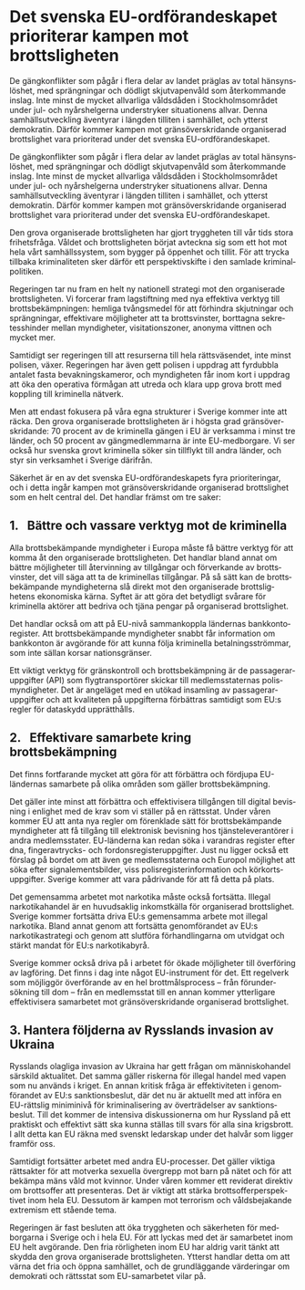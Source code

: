 # Det svenska EU-ordförandeskapet prioriterar kampen mot brottsligheten

De gäng­konflikter som pågår i flera delar av landet präglas av total hänsyns­löshet, med spräng­ningar och dödligt skjutvapen­våld som åter­kommande inslag. Inte minst de mycket all­varliga vålds­dåden i Stockholms­området under jul- och nyårs­helgerna under­stryker situa­tionens allvar. Denna samhälls­utveck­ling äventyrar i längden tilliten i samhället, och ytterst demokratin. Därför kommer kampen mot gräns­över­skridande organi­serad brotts­lighet vara priori­terad under det svenska EU-ordförandeskapet.

De gäng­konflikter som pågår i flera delar av landet präglas av total hänsyns­löshet, med spräng­ningar och dödligt skjutvapen­våld som åter­kommande inslag. Inte minst de mycket all­varliga vålds­dåden i Stockholms­området under jul- och nyårs­helgerna under­stryker situa­tionens allvar. Denna samhälls­utveck­ling äventyrar i längden tilliten i samhället, och ytterst demokratin. Därför kommer kampen mot gräns­över­skridande organi­serad brotts­lighet vara priori­terad under det svenska EU-ordförandeskapet.

Den grova organise­rade brottsligheten har gjort trygg­heten till vår tids stora frihets­fråga. Våldet och brotts­ligheten börjat avteckna sig som ett hot mot hela vårt sam­hälls­system, som bygger på öppenhet och tillit. För att trycka tillbaka kriminali­teten sker därför ett perspektiv­skifte i den samlade kriminal­politiken.

Regeringen tar nu fram en helt ny natio­nell strategi mot den organi­serade brotts­ligheten. Vi forcerar fram lag­stiftning med nya effektiva verktyg till brotts­bekämp­ningen: hemliga tvångs­medel för att förhindra skjut­ningar och spräng­ningar, effektivare möjlig­heter att ta brotts­vinster, borttagna sekre­tess­hinder mellan myndig­heter, visitations­zoner, anonyma vittnen och mycket mer.

Samtidigt ser regeringen till att resurserna till hela rätts­väsendet, inte minst polisen, växer. Regeringen har även gett polisen i uppdrag att fyr­dubbla antalet fasta bevak­nings­kameror, och myndig­heten får inom kort i uppdrag att öka den operativa förmågan att utreda och klara upp grova brott med koppling till kriminella nätverk.

Men att endast fokusera på våra egna strukturer i Sverige kommer inte att räcka. Den grova organi­serade brotts­lig­heten är i högsta grad gräns­över­skridande: 70 procent av de krimi­nella gängen i EU är verk­samma i minst tre länder, och 50 procent av gäng­medlem­marna är inte EU-medborgare. Vi ser också hur svenska grovt krimi­nella söker sin tillflykt till andra länder, och styr sin verk­samhet i Sverige därifrån.

Säkerhet är en av det svenska EU-ordförande­skapets fyra priori­teringar, och i detta ingår kampen mot gräns­över­skridande organi­serad brotts­lighet som en helt central del. Det handlar främst om tre saker:

## 1.   Bättre och vassare verktyg mot de kriminella

Alla brotts­bekämpande myndigheter i Europa måste få bättre verktyg för att komma åt den organi­serade brotts­ligheten. Det handlar bland annat om bättre möjlig­heter till åter­vinning av till­gångar och förverkande av brotts­vinster, det vill säga att ta de krimi­nellas tillgångar. På så sätt kan de brotts­bekämpande myndig­heterna slå direkt mot den organise­rade brottslig­hetens ekonomiska kärna. Syftet är att göra det betydligt svårare för kriminella aktörer att bedriva och tjäna pengar på organise­rad brotts­lighet.

Det handlar också om att på EU-nivå samman­koppla ländernas bank­konto­register. Att brotts­bekämpande myndig­heter snabbt får information om bank­konton är avgörande för att kunna följa krimi­nella betalnings­strömmar, som inte sällan korsar nations­gränser.

Ett viktigt verktyg för gräns­kontroll och brotts­bekämp­ning är de passagerar­uppgifter (API) som flyg­trans­portörer skickar till medlems­staternas polis­myndig­heter. Det är angeläget med en utökad insamling av passagerar­uppgifter och att kvaliteten på upp­gifterna förbättras samtidigt som EU:s regler för data­skydd upp­rätthålls.

## 2.   Effektivare samarbete kring brottsbekämpning

Det finns fortfarande mycket att göra för att förbättra och fördjupa EU-ländernas sam­arbete på olika områden som gäller brotts­bekämp­ning.

Det gäller inte minst att förbättra och effektivi­sera tillgången till digital bevis­ning i enlighet med de krav som vi ställer på en rättsstat. Under våren kommer EU att anta nya regler om förenklade sätt för brotts­bekämpande myndig­heter att få tillgång till elektro­nisk bevisning hos tjänste­leveran­törer i andra medlems­stater. EU-länderna kan redan söka i varandras register efter dna, fingeravtrycks- och fordons­register­uppgifter. Just nu ligger också ett förslag på bordet om att även ge medlems­staterna och Europol möjlighet att söka efter signale­ments­bilder, viss polis­register­information och körkorts­uppgifter. Sverige kommer att vara pådrivande för att få detta på plats.

Det gemen­samma arbetet mot narkotika måste också fortsätta. Illegal narkotika­handel är en huvudsaklig inkomst­källa för organi­serad brotts­lighet. Sverige kommer fortsätta driva EU:s gemen­samma arbete mot illegal narkotika. Bland annat genom att fortsätta genom­förandet av EU:s narkotika­strategi och genom att slutföra förhand­lingarna om utvidgat och stärkt mandat för EU:s narkotika­byrå.

Sverige kommer också driva på i arbetet för ökade möjlig­heter till över­föring av lagföring. Det finns i dag inte något EU-instrument för det. Ett regelverk som möjlig­gör överförande av en hel brott­målsprocess – från förunder­sökning till dom – från en medlems­stat till en annan kommer ytterligare effektivi­sera sam­arbetet mot gräns­över­skridande organi­serad brotts­lighet.

## 3. Hantera följderna av Rysslands invasion av Ukraina

Rysslands olagliga invasion av Ukraina har gett frågan om människo­handel särskild aktualitet. Det samma gäller riskerna för illegal handel med vapen som nu används i kriget. En annan kritisk fråga är effektivi­teten i genom­förandet av EU:s sanktions­beslut, där det nu är aktuellt med att införa en EU-rättslig miniminivå för kriminali­sering av över­trädelser av sanktions­beslut. Till det kommer de intensiva diskus­sionerna om hur Ryssland på ett praktiskt och effektivt sätt ska kunna ställas till svars för alla sina krigsbrott. I allt detta kan EU räkna med svenskt ledarskap under det halvår som ligger framför oss.

Samtidigt fortsätter arbetet med andra EU-processer. Det gäller viktiga rättsakter för att mot­verka sexuella över­grepp mot barn på nätet och för att bekämpa mäns våld mot kvinnor. Under våren kommer ett reviderat direktiv om brotts­offer att presenteras. Det är viktigt att stärka brotts­offer­per­spek­tivet inom hela EU. Dessutom är kampen mot terrorism och vålds­bejakande extremism ett stående tema.

Regeringen är fast besluten att öka tryggheten och säker­heten för med­borgarna i Sverige och i hela EU. För att lyckas med det är samarbetet inom EU helt avgörande. Den fria rörlig­heten inom EU har aldrig varit tänkt att skydda den grova organi­serade brottsligheten. Ytterst handlar detta om att värna det fria och öppna samhället, och de grund­läggande värde­ringar om demokrati och rättsstat som EU-samarbetet vilar på.

